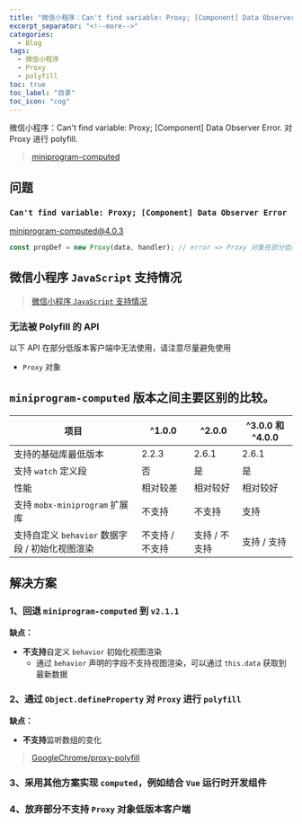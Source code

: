 ```yaml
---
title: "微信小程序：Can't find variable: Proxy; [Component] Data Observer Error"
excerpt_separator: "<!--more-->"
categories:
  - Blog
tags:
  - 微信小程序
  - Proxy
  - polyfill
toc: true
toc_label: "目录"
toc_icon: "cog"
---
```


微信小程序：Can't find variable: Proxy; [Component] Data Observer Error. 对 Proxy 进行 polyfill.

<!--more-->

> [miniprogram-computed](https://github.com/wechat-miniprogram/computed)

## 问题

### `Can't find variable: Proxy; [Component] Data Observer Error`
miniprogram-computed@4.0.3

```js
const propDef = new Proxy(data, handler); // error => Proxy 对象在部分低版本客户端中无法使用
```
## 微信小程序 `JavaScript` 支持情况
> [微信小程序 `JavaScript` 支持情况](https://developers.weixin.qq.com/miniprogram/dev/framework/runtime/js-support.html)
### 无法被 Polyfill 的 API
以下 API 在部分低版本客户端中无法使用，请注意尽量避免使用

- `Proxy` 对象

## `miniprogram-computed` 版本之间主要区别的比较。

| 项目 | ^1.0.0 | ^2.0.0 | ^3.0.0 和 ^4.0.0 |
| ---- | ------ | ------ | ------ |
| 支持的基础库最低版本 | 2.2.3 | 2.6.1 | 2.6.1 |
| 支持 `watch` 定义段 | 否 | 是 | 是 |
| 性能 | 相对较差 | 相对较好 | 相对较好 |
| 支持 `mobx-miniprogram` 扩展库 | 不支持 | 不支持 | 支持 |
| 支持自定义 `behavior` 数据字段 / 初始化视图渲染 | 不支持 / 不支持 | 支持 / 不支持 | 支持 / 支持 |

## 解决方案

### 1、回退 `miniprogram-computed` 到 `v2.1.1`
**缺点：**
- **不支持**自定义 `behavior` 初始化视图渲染
  - 通过 `behavior` 声明的字段不支持视图渲染，可以通过 `this.data` 获取到最新数据

### 2、通过 `Object.defineProperty` 对 `Proxy` 进行 `polyfill`
**缺点：**

- **不支持**监听数组的变化

> [GoogleChrome/proxy-polyfill](https://github.com/GoogleChrome/proxy-polyfill/)

### 3、采用其他方案实现 `computed`，例如结合 `Vue` 运行时开发组件

### 4、放弃部分不支持 `Proxy` 对象低版本客户端
